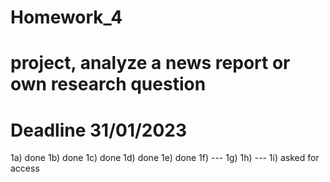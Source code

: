 # Homework_4
# project, analyze a news report or own research question
# Deadline 31/01/2023

1a) done
1b) done
1c) done
1d) done
1e) done
1f) ---
1g)
1h) ---
1i) asked for access
